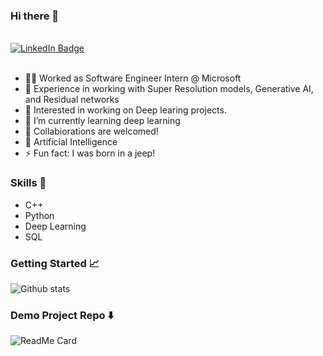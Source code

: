 ### Hi there 👋

<br>

<div id="badges">
  <a href="https://www.linkedin.com/in/siddharthsaraswat1">
    <img src="https://img.shields.io/badge/LinkedIn-blue?style=for-the-badge&logo=linkedin&logoColor=white" alt="LinkedIn Badge"/>
  </a>
</div>

<br>

- 🧑‍💻 Worked as Software Engineer Intern @ Microsoft 
- 📸 Experience in working with Super Resolution models, Generative AI, and Residual networks
- 🔭 Interested in working on Deep learing projects. 
- 🌱 I’m currently learning deep learning 
- 👯 Collabiorations are welcomed! 
- 💬 Artificial Intelligence
- ⚡ Fun fact: I was born in a jeep!

### Skills 📄

- C++
- Python
- Deep Learning
- SQL

### Getting Started 📈

![Github stats](https://github-readme-stats.vercel.app/api?username=siddharth1012)

### Demo Project Repo ⬇️

![ReadMe Card](https://github-readme-stats.vercel.app/api/pin/?username=siddharth1012&repo=FaceApp)

